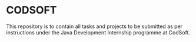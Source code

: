 # CODSOFT
This repository is to contain all tasks and projects to be submitted as per instructions under the Java Development Internship programme at CodSoft.
